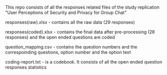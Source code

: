 This repo consists of all the responses related files of the study replication "User Perceptions of Security and Privacy for Group Chat"

responses(raw).xlsx - contains all the raw data (29 responses)

responses(coded).xlsx - contains the final data after pre-processing (28 responses) and the open ended questions are coded

question_mapping.csv - contains the question numbers and the correspoinding questions, option number and the option text

coding-report.txt - is a codebook. It consists of all the open ended question responses statistics
